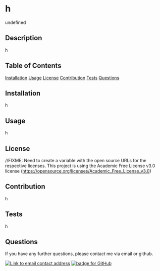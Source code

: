 
  # h
  undefined

  ## Description
  h

  ## Table of Contents
  [Installation](#Installation)
  [Usage](#Usage)
  [License](#License)
  [Contribution](#Contribution)
  [Tests](#Tests)
  [Questions](#Questions)

  ## Installation
  h
  
  ## Usage
  h
  
  ## License
  //FIXME: Need to create a variable with the open source URLs for the respective licenses.
  This project is using the Academic Free License v3.0 license
  (https://opensource.org/licenses/Academic_Free_License_v3.0)
  
  ## Contribution 
  h
  
  ## Tests
  h
  
  ## Questions
  If you have any further questions, please contact me via email or github.

  <a href="mailto:h"><img alt="Link to email contact address" src="https://img.shields.io/badge/Gmail-D14836?style=for-the-badge&logo=gmail&logoColor=white"/></a>  <a href="https://github.com/h"><img alt="badge for GitHub" src="https://img.shields.io/badge/github-%23121011.svg?style=for-the-badge&logo=github&logoColor=white" target="_blank" /></a>
  

  